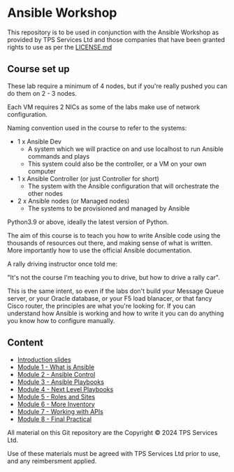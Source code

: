 # Ansible Workshop

This repository is to be used in conjunction with the Ansible Workshop as provided by TPS Services Ltd and those companies that have been granted rights to use as per the [LICENSE.md](LICENSE.md)

## Course set up

These lab require a minimum of 4 nodes, but if you're really pushed you can do them on 2 - 3 nodes.

Each VM requires 2 NICs as some of the labs make use of network configuration.

Naming convention used in the course to refer to the systems:
* 1 x Ansible Dev
  * A system which we will practice on and use localhost to run Ansible commands and plays
  * This system could also be the controller, or a VM on your own computer
* 1 x Ansible Controller (or just Controller for short)
  * The system with the Ansible configuration that will orchestrate the other nodes
* 2 x Ansible nodes (or Managed nodes)
  * The systems to be provisioned and managed by Ansible

Python3.9 or above, ideally the latest version of Python.

The aim of this course is to teach you how to write Ansible code using the thousands of resources out there, and making sense of what is written.  More importantly how to use the official Ansible documentation.

A rally driving instructor once told me:

"It's not the course I'm teaching you to drive, but how to drive a rally car".

This is the same intent, so even if the labs don't build your Message Queue server, or your Oracle database, or your F5 load blanacer, or that fancy Cisco router, the principles are what you're looking for.  If you can understand how Ansible is working and how to write it you can do anything you know how to configure manually.

## Content

* [Introduction slides](00_Introduction.pdf)
* [Module 1 - What is Ansible](Module_1/README.md)
* [Module 2 - Ansible Control](Module_2/README.md)
* [Module 3 - Ansible Playbooks](Module_3/README.md)
* [Module 4 - Next Level Playbooks](Module_4/README.md)
* [Module 5 - Roles and Sites](Module_5/README.md)
* [Module 6 - More Inventory](Module_6/README.md)
* [Module 7 - Working with APIs](Module_8/README.md)
* [Module 8 - Final Practical](Module_7/README.md)

All material on this Git repository are the Copyright &copy; 2024 TPS Services Ltd.

Use of these materials must be agreed with TPS Services Ltd prior to use, and any reimbersment applied.